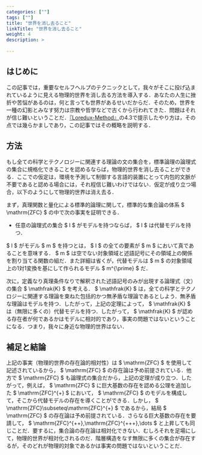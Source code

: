 ```yaml
---
categories: [""]
tags: [""]
title: "世界を消し去ること"
linkTitle: "世界を消し去ること"
weight: 4
description: >
  
---
```



## はじめに

この記事では，重要なセルフヘルプのテクニックとして，我々がそこに投げ込まれているように見える物理的世界を消し去る方法を導入する．あなたの人生に挫折や苦悩があるのは，何と言っても世界があるせいだからだ．そのため，世界を一種の幻影とみなす努力は宗教や哲学などで古くから行われてきた．問題はそれが信じ難いということだ．[『Loredux-Method』](https://issasaek.github.io/method/method.pdf)の4.3で提示したやり方は，その点では幾らかましであり，この記事ではその概略を説明する．

## 方法

もし全ての科学とテクノロジーに関連する理論の文の集合を，標準論理の論理式の集合に規格化できることを認めるならば，物理的世界を消し去ることができる．ここでの仮定は，環境を予測して制御する言語的装置にとって内包的文脈が不要であると認める場合には，それ程信じ難いわけではない．仮定が成り立つ場合，以下のようにして物理的世界は消え去る．

まず，真理関数と量化による標準的論理に関して，標準的な集合論の体系 $ \mathrm{ZFC} $ の中で次の事実を証明できる．

- 任意の論理式の集合 $ l $ がモデルを持つならば， $ l $ は代替モデルを持つ．

$ l $ がモデル $ m $ を持つとは， $ l $ の全ての要素が $ m $ において真であることを意味する． $ m $ は空でない対象領域と述語記号にその領域上の関係を割り当てる関数の組だ．また詳細は省くが，代替モデルは $ m $ の対象領域上の1対1変換を基にして作られるモデル $ m^{\prime} $ だ．

次に，定義なり真理条件なりで解釈された述語記号のみが出現する論理式（文）の集合 $ \mathfrak{K} $ を考える． $ \mathfrak{K} $ は，全ての科学とテクノロジーに関連する理論を束ねた包括的かつ無矛盾な理論であるとしよう．無矛盾な理論はモデルを持つ．したがって，上記の定理によって， $ \mathfrak{K} $ は（無限に多くの）代替モデルを持つ．したがって， $ \mathfrak{K} $ が認める存在者が何であるかはモデルに相対的であり，事実の問題ではないということになる．つまり，我々に身近な物理的世界はない．

## 補足と結論

上記の事実（物理的世界の存在論的相対性）は $ \mathrm{ZFC} $ を使用して記述されているから， $ \mathrm{ZFC} $ の存在論は予め前提されている．他方で
 $ \mathrm{ZFC} $ も論理式の集合だから，上記の定理が成り立つ．したがって，例えば， $ \mathrm{ZFC} $ に巨大基数の存在を認める公理を追加した $ \mathrm{ZFC}^{+} $ において， $ \mathrm{ZFC} $ のモデルを構成して，そこから代替モデルの存在を導くことができる．しかし， $ \mathrm{ZFC}\subseteq\mathrm{ZFC}^{+} $ であるから，結局 $ \mathrm{ZFC} $ の存在論は予め前提されている．さらなる巨大基数の存在を要請して， $ \mathrm{ZFC}^{++},\mathrm{ZFC}^{+++},\dots $ と上昇しても同じことだ．要するに，集合論の存在論は相対化できない．むしろそれを足場にして，物理的世界が相対化されるのだ．階層構造をなす無限に多くの集合が存在するが，そのどれが物理的対象であるかは事実の問題ではないということだ．
